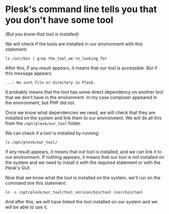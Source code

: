 # Plesk's command line tells you that you don't have some tool
_(But you know that tool is installed)_

We will check if the tools are installed in our environment with this statement:
```
ls /usr/bin | grep the_tool_we're_looking_for
```
After this, if any result appears, it means that our tool is accessible. But if this message appears:
```
...: No such file or directory in Plesk.
```
It probably means that the tool has some direct dependency on another tool that we don't have in the environment. In my case composer appeared in the environment, but PHP did not.

Once we know what dependencies we need, we will check that they are installed on the system and link them to our environment. We will do all this from the `/opt/plesk/our_tool` folder.

We can check if a tool is installed by running:
```
ls /opt/plesk/our_tool/
```
If any result appears, it means that out tool is installed, and we can link it to our environment. If nothing appears, it means that our tool is not installed on the system and we need to install it with the required statement or with the Plesk's GUI.

Now that we know what the tool is installed on the system, we'll run on the command line this statement:
```
ln -s /opt/plesk/our_tool/tool_version/bin/tool /usr/bin/tool
```
And after this, we will have linked the tool installed on our system and we will be able to use it.